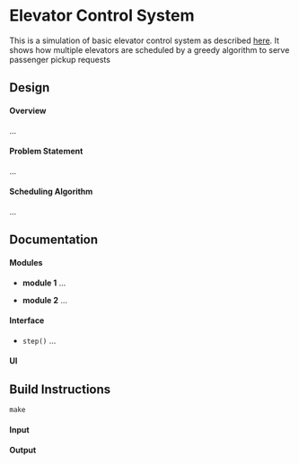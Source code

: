 # Elevator Control System

This is a simulation of basic elevator control system as described [here](https://mesosphere.com/jobs/challenges/intern/index.html). It shows how multiple elevators are scheduled by a greedy algorithm to serve passenger pickup requests

## Design

#### Overview

...


#### Problem Statement

...


#### Scheduling Algorithm

...


## Documentation

#### Modules

* **module 1** ...

* **module 2** ...

#### Interface

* `step()` ...

#### UI


## Build Instructions
```
make
```

#### Input

#### Output

